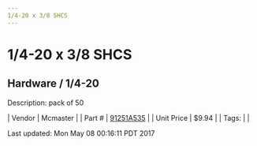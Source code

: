 ```yaml
---
1/4-20 x 3/8 SHCS
---
```

# 1/4-20 x 3/8 SHCS
## Hardware / 1/4-20
Description: 	pack of 50 

| Vendor | Mcmaster | 
| Part # | [91251A535](https://www.mcmaster.com/#91251A535) | 
| Unit Price | $9.94 | 
| Tags: |  | 

Last updated: Mon May 08 00:16:11 PDT 2017